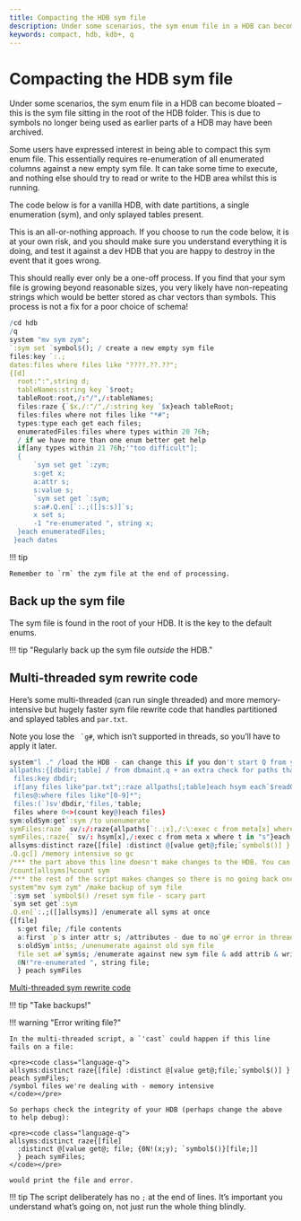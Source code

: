 ```yaml
---
title: Compacting the HDB sym file
description: Under some scenarios, the sym enum file in a HDB can become bloated – this is the sym file sitting in the root of the HDB folder. This is due to symbols no longer being used as earlier parts of a HDB may have been archived. Some users have expressed interest in being able to compact this sym enum file. This essentially requires re-enumeration of all enumerated columns against a new empty sym file. It can take some time to execute, and nothing else should try to read or write to the HDB area whilst this is running.
keywords: compact, hdb, kdb+, q
---
```

# Compacting the HDB sym file



Under some scenarios, the sym enum file in a HDB can become bloated – this is the sym file sitting in the root of the HDB folder. This is due to symbols no longer being used as earlier parts of a HDB may have been archived.

Some users have expressed interest in being able to compact this sym enum file. This essentially requires re-enumeration of all enumerated columns against a new empty sym file. It can take some time to execute, and nothing else should try to read or write to the HDB area whilst this is running.

The code below is for a vanilla HDB, with date partitions, a single enumeration (sym), and only splayed tables present.

This is an all-or-nothing approach. If you choose to run the code below, it is at your own risk, and you should make sure you understand everything it is doing, and test it against a dev HDB that you are happy to destroy in the event that it goes wrong.

This should really ever only be a one-off process. If you find that your sym file is growing beyond reasonable sizes, you very likely have non-repeating strings which would be better stored as char vectors than symbols. This process is not a fix for a poor choice of schema!

```q
/cd hdb
/q
system "mv sym zym";
`:sym set `symbol$(); / create a new empty sym file
files:key `:.;
dates:files where files like "????.??.??";
{[d]
  root:":",string d;
  tableNames:string key `$root;
  tableRoot:root,/:"/",/:tableNames;
  files:raze {`$x,/:"/",/:string key `$x}each tableRoot;
  files:files where not files like "*#";
  types:type each get each files;
  enumeratedFiles:files where types within 20 76h;
  / if we have more than one enum better get help
  if[any types within 21 76h;'"too difficult"];  
  {
      `sym set get `:zym;
      s:get x;
      a:attr s;
      s:value s;
      `sym set get `:sym;
      s:a#.Q.en[`:.;([]s:s)]`s;
      x set s;
      -1 "re-enumerated ", string x;
  }each enumeratedFiles;
 }each dates
```

!!! tip

    Remember to `rm` the zym file at the end of processing.


## Back up the sym file

The sym file is found in the root of your HDB.
It is the key to the default enums. 

!!! tip "Regularly back up the sym file _outside_ the HDB."


## Multi-threaded sym rewrite code

Here’s some multi-threaded (can run single threaded) and more memory-intensive but hugely faster sym file rewrite code that handles partitioned and splayed tables and `par.txt`. 

Note you lose the `` `g#``, which isn’t supported in threads, so you’ll have to apply it later.

```q
system"l ." /load the HDB - can change this if you don't start Q from your hdb root
allpaths:{[dbdir;table] / from dbmaint.q + an extra check for paths that exist (to support .Q.bv)
 files:key dbdir;
 if[any files like"par.txt";:raze allpaths[;table]each hsym each`$read0(`)sv dbdir,`par.txt];
 files@:where files like"[0-9]*";
 files:(`)sv'dbdir,'files,'table;
 files where 0<>(count key@)each files}
sym:oldSym:get`:sym /to unenumerate
symFiles:raze` sv/:/:raze{allpaths[`:.;x],/:\:exec c from meta[x] where t in "s"}peach tables[] where {1b~.Q.qp value x}each tables[] /sym files from parted tables
symFiles,:raze{` sv/: hsym[x],/:exec c from meta x where t in "s"}each tables[] where {0b~.Q.qp value x}each tables[] /sym files from splayed tables
allsyms:distinct raze{[file] :distinct @[value get@;file;`symbol$()] } peach symFiles; /symbol files we're dealing with - memory intensive
.Q.gc[] /memory intensive so gc
/*** the part above this line doesn't make changes to the HDB. You can estimate the savings with
/count[allsyms]%count sym
/*** the rest of the script makes changes so there is no going back once you start. There shouldn't be anything writing to the HDB while the script is in progress
system"mv sym zym" /make backup of sym file
`:sym set `symbol$() /reset sym file - scary part
`sym set get`:sym 
.Q.en[`:.;([]allsyms)] /enumerate all syms at once
{[file]
  s:get file; /file contents
  a:first `p`s inter attr s; /attributes - due to no`g# error in threads - this can be just a:attr s if your version of kdb+ does support setting `g# in threads
  s:oldSym`int$s; /unenumerate against old sym file
  file set a#`sym$s; /enumerate against new sym file & add attrib & write to disk
  0N!"re-enumerated ", string file;
  } peach symFiles
```

[<i class="fas fa-download"></i> 
Multi-threaded sym rewrite code](assets/multi-threaded-sym-rewrite-code.q)

!!! tip "Take backups!"

!!! warning "Error writing file?"

    In the multi-threaded script, a `'cast` could happen if this line fails on a file:

    <pre><code class="language-q">
    allsyms:distinct raze{[file] :distinct @[value get@;file;`symbol$()] } peach symFiles; 
    /symbol files we're dealing with - memory intensive
    </code></pre>

    So perhaps check the integrity of your HDB (perhaps change the above to help debug):

    <pre><code class="language-q">
    allsyms:distinct raze{[file] 
      :distinct @[value get@; file; {0N!(x;y); `symbol$()}[file;]] 
      } peach symFiles; 
    </code></pre>

    would print the file and error.


!!! tip 
    The script deliberately has no `;` at the end of lines. 
    It’s important you understand what’s going on, not just run the whole thing blindly.

